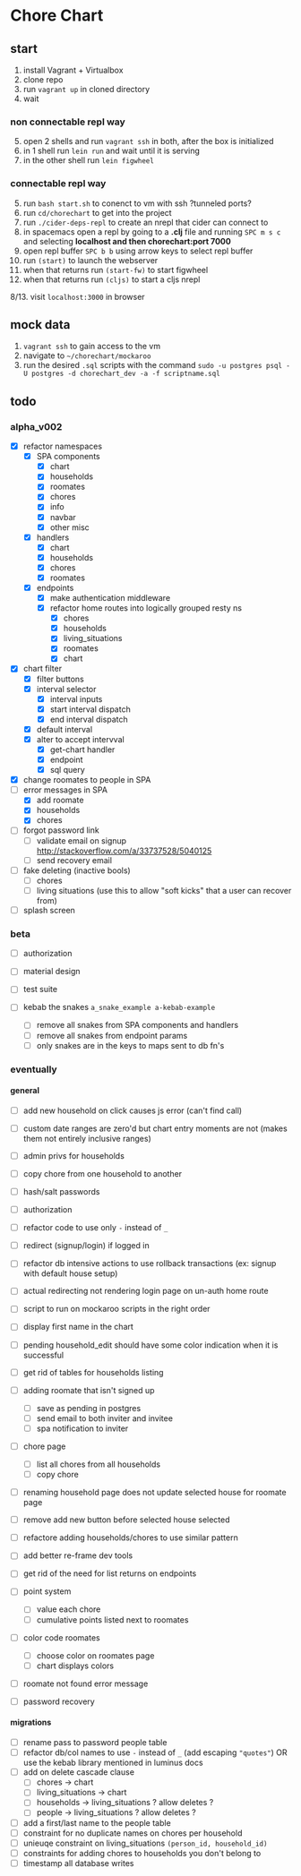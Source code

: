 # Chore Chart

## start

1. install Vagrant + Virtualbox 
2. clone repo
3. run `vagrant up` in cloned directory
4. wait

### non connectable repl way  
5. open 2 shells and run `vagrant ssh` in both, after the box is initialized  
6. in 1 shell run `lein run` and wait until it is serving  
7. in the other shell run `lein figwheel`  

### connectable repl way  
5. run `bash start.sh` to conenct to vm with ssh ?tunneled ports?  
6. run `cd/chorechart` to get into the project  
7. run `./cider-deps-repl` to create an nrepl that cider can connect to  
8. in spacemacs open a repl by going to a **.clj** file and running `SPC m s c` and selecting **localhost and  then chorechart:port 7000**  
9. open repl buffer `SPC b b` using arrow keys to select repl buffer  
10. run `(start)` to launch the webserver  
11. when that returns run `(start-fw)` to start figwheel  
12. when that returns run `(cljs)` to start a cljs nrepl  

8/13. visit `localhost:3000` in browser  

## mock data

1. `vagrant ssh` to gain access to the vm  
2. navigate to `~/chorechart/mockaroo`  
3. run the desired `.sql` scripts with the command `sudo -u postgres psql -U postgres -d chorechart_dev -a -f scriptname.sql`  

## todo

### alpha_v002
- [x] refactor namespaces
  - [x] SPA components
    - [x] chart
    - [x] households
    - [x] roomates
    - [x] chores
    - [x] info
    - [x] navbar
    - [x] other misc
  - [x] handlers
    - [x] chart
    - [x] households
    - [x] chores
    - [x] roomates
  - [x] endpoints
    - [x] make authentication middleware
    - [x] refactor home routes into logically grouped resty ns
      - [x] chores
      - [x] households
      - [x] living_situations
      - [x] roomates
      - [x] chart
- [x] chart filter
  - [x] filter buttons
  - [x] interval selector
    - [x] interval inputs
    - [x] start interval dispatch
    - [x] end interval dispatch
  - [x] default interval 
  - [x] alter to accept intervval
    - [x] get-chart handler
    - [x] endpoint
    - [x] sql query 
- [x] change roomates to people in SPA
- [ ] error messages in SPA
  - [x] add roomate
  - [x] households
  - [x] chores
- [ ] forgot password link
  - [ ] validate email on signup http://stackoverflow.com/a/33737528/5040125 
  - [ ] send recovery email
- [ ] fake deleting (inactive bools)
  - [ ] chores
  - [ ] living situations (use this to allow "soft kicks" that a user can recover from)
- [ ] splash screen
  
### beta
- [ ] authorization
- [ ] material design
- [ ] test suite

- [ ] kebab the snakes `a_snake_example a-kebab-example`
  - [ ] remove all snakes from SPA components and handlers
  - [ ] remove all snakes from endpoint params
  - [ ] only snakes are in the keys to maps sent to db fn's

### eventually

#### general
- [ ] add new household on click causes js error (can't find call)
- [ ] custom date ranges are zero'd but chart entry moments are not (makes them not entirely inclusive ranges)
- [ ] admin privs for households
- [ ] copy chore from one household to another
- [ ] hash/salt passwords
- [ ] authorization
- [ ] refactor code to use only `-` instead of `_`
- [ ] redirect (signup/login) if logged in
- [ ] refactor db intensive actions to use rollback transactions (ex: signup with default house setup)
- [ ] actual redirecting not rendering login page on un-auth home route
- [ ] script to run on mockaroo scripts in the right order 
- [ ] display first name in the chart
- [ ] pending household_edit should have some color indication when it is successful
- [ ] get rid of tables for households listing
- [ ] adding roomate that isn't signed up
  - [ ] save as pending in postgres
  - [ ] send email to both inviter and invitee
  - [ ] spa notification to inviter
- [ ] chore page
  - [ ] list all chores from all households
  - [ ] copy chore
- [ ] renaming household page does not update selected house for roomate page
- [ ] remove add new button before selected house selected
- [ ] refactore adding households/chores to use similar pattern
- [ ] add better re-frame dev tools
- [ ] get rid of the need for list returns on endpoints
- [ ] point system
  - [ ] value each chore
  - [ ] cumulative points listed next to roomates
- [ ] color code roomates
  - [ ] choose color on roomates page
  - [ ] chart displays colors
- [ ] roomate not found error message
- [ ] password recovery
 

#### migrations
- [ ] rename pass to password people table
- [ ] refactor db/col names to use `-` instead of `_` (add escaping `"quotes"`) OR use the kebab library mentioned in luminus docs
- [ ] add on delete cascade clause
  - [ ] chores -> chart
  - [ ] living_situations -> chart
  - [ ] households -> living_situations ? allow deletes ?
  - [ ] people -> living_situations ? allow deletes ?
- [ ] add a first/last name to the people table
- [ ] constraint for no duplicate names on chores per household
- [ ] unieuqe constraint on living_situations `(person_id, household_id)`
- [ ] constraints for adding chores to households you don't belong to
- [ ] timestamp all database writes
